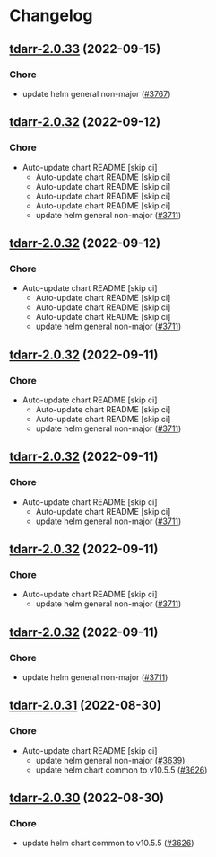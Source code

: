 # Changelog



## [tdarr-2.0.33](https://github.com/truecharts/charts/compare/tdarr-2.0.32...tdarr-2.0.33) (2022-09-15)

### Chore

- update helm general non-major ([#3767](https://github.com/truecharts/charts/issues/3767))




## [tdarr-2.0.32](https://github.com/truecharts/charts/compare/tdarr-2.0.31...tdarr-2.0.32) (2022-09-12)

### Chore

- Auto-update chart README [skip ci]
  - Auto-update chart README [skip ci]
  - Auto-update chart README [skip ci]
  - Auto-update chart README [skip ci]
  - Auto-update chart README [skip ci]
  - update helm general non-major ([#3711](https://github.com/truecharts/charts/issues/3711))




## [tdarr-2.0.32](https://github.com/truecharts/charts/compare/tdarr-2.0.31...tdarr-2.0.32) (2022-09-12)

### Chore

- Auto-update chart README [skip ci]
  - Auto-update chart README [skip ci]
  - Auto-update chart README [skip ci]
  - Auto-update chart README [skip ci]
  - update helm general non-major ([#3711](https://github.com/truecharts/charts/issues/3711))




## [tdarr-2.0.32](https://github.com/truecharts/charts/compare/tdarr-2.0.31...tdarr-2.0.32) (2022-09-11)

### Chore

- Auto-update chart README [skip ci]
  - Auto-update chart README [skip ci]
  - Auto-update chart README [skip ci]
  - update helm general non-major ([#3711](https://github.com/truecharts/charts/issues/3711))




## [tdarr-2.0.32](https://github.com/truecharts/charts/compare/tdarr-2.0.31...tdarr-2.0.32) (2022-09-11)

### Chore

- Auto-update chart README [skip ci]
  - Auto-update chart README [skip ci]
  - update helm general non-major ([#3711](https://github.com/truecharts/charts/issues/3711))




## [tdarr-2.0.32](https://github.com/truecharts/charts/compare/tdarr-2.0.31...tdarr-2.0.32) (2022-09-11)

### Chore

- Auto-update chart README [skip ci]
  - update helm general non-major ([#3711](https://github.com/truecharts/charts/issues/3711))




## [tdarr-2.0.32](https://github.com/truecharts/charts/compare/tdarr-2.0.31...tdarr-2.0.32) (2022-09-11)

### Chore

- update helm general non-major ([#3711](https://github.com/truecharts/charts/issues/3711))




## [tdarr-2.0.31](https://github.com/truecharts/charts/compare/tdarr-2.0.29...tdarr-2.0.31) (2022-08-30)

### Chore

- Auto-update chart README [skip ci]
  - update helm general non-major ([#3639](https://github.com/truecharts/charts/issues/3639))
  - update helm chart common to v10.5.5 ([#3626](https://github.com/truecharts/charts/issues/3626))




## [tdarr-2.0.30](https://github.com/truecharts/charts/compare/tdarr-2.0.29...tdarr-2.0.30) (2022-08-30)

### Chore

- update helm chart common to v10.5.5 ([#3626](https://github.com/truecharts/charts/issues/3626))

